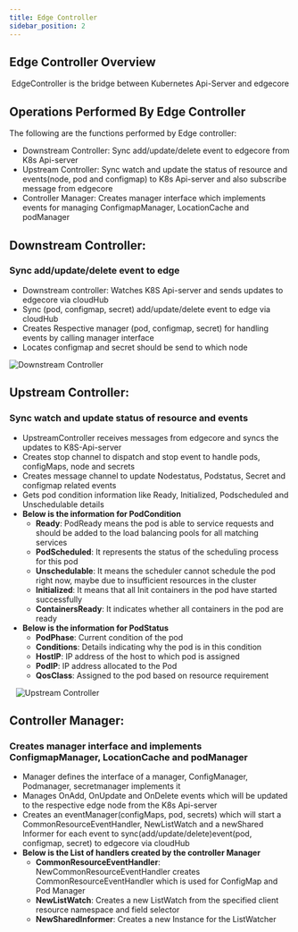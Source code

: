 ```yaml
---
title: Edge Controller
sidebar_position: 2
---
```



## Edge Controller Overview
 EdgeController is the bridge between Kubernetes Api-Server and edgecore


## Operations Performed By Edge Controller

The following are the functions performed by Edge controller:
- Downstream Controller: Sync add/update/delete event to edgecore from K8s Api-server
- Upstream Controller: Sync watch and update the status of resource and events(node, pod and configmap) to K8s Api-server and also subscribe message from edgecore
- Controller Manager: Creates manager interface which implements events for managing ConfigmapManager, LocationCache and podManager


## Downstream Controller:
### Sync add/update/delete event to edge

- Downstream controller: Watches K8S Api-server and sends updates to edgecore via cloudHub
- Sync (pod, configmap, secret) add/update/delete event to edge via cloudHub
- Creates Respective manager (pod, configmap, secret) for handling events by calling manager interface
- Locates configmap and secret should be send to which node

![Downstream Controller](/img/edgecontroller/DownstreamController.png)
## Upstream Controller:
### Sync watch and update status of resource and events

- UpstreamController receives messages from edgecore and syncs the updates to K8S-Api-server
- Creates stop channel to dispatch and stop event to handle pods, configMaps, node and secrets
- Creates message channel to update Nodestatus, Podstatus, Secret and configmap related events
- Gets pod condition information like Ready, Initialized, Podscheduled and Unschedulable details
- **Below is the information for PodCondition**
  - **Ready**: PodReady means the pod is able to service requests and should be added to the load balancing pools for all matching services
  - **PodScheduled**: It represents the status of the scheduling process for this pod
  - **Unschedulable**: It means the scheduler cannot schedule the pod right now, maybe due to insufficient resources in the cluster
  - **Initialized**: It means that all Init containers in the pod have started successfully
  - **ContainersReady**: It indicates whether all containers in the pod are ready
- **Below is the information for PodStatus**
  - **PodPhase**: Current condition of the pod
  - **Conditions**: Details indicating why the pod is in this condition
  - **HostIP**: IP address of the host to which pod is assigned
  - **PodIP**: IP address allocated to the Pod
  - **QosClass**: Assigned to the pod based on resource requirement

   ![Upstream Controller](/img/edgecontroller/UpstreamController.png)

## Controller Manager:
### Creates manager interface and implements ConfigmapManager, LocationCache and podManager

- Manager defines the interface of a manager, ConfigManager, Podmanager, secretmanager implements it
- Manages OnAdd, OnUpdate and OnDelete events which will be updated to the respective edge node from the K8s Api-server
- Creates an eventManager(configMaps, pod, secrets) which will start a CommonResourceEventHandler, NewListWatch and a newShared Informer for each event to sync(add/update/delete)event(pod, configmap, secret) to edgecore via cloudHub
- **Below is the List of handlers created by the controller Manager**
  - **CommonResourceEventHandler**: NewCommonResourceEventHandler creates CommonResourceEventHandler which is used for ConfigMap and Pod Manager
  - **NewListWatch**: Creates a new ListWatch from the specified client resource namespace and field selector
  - **NewSharedInformer**: Creates a new Instance for the ListWatcher
